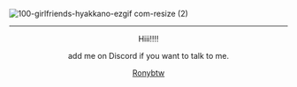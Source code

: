 ![100-girlfriends-hyakkano-ezgif com-resize (2)](https://github.com/Ronybtw/Ronybtw/assets/88377661/5ab7305d-2b49-4adc-adb2-27e8271cf998)
***

<p align="center">
Hiii!!!!
</p>

<p align="center">
add me on Discord if you want to talk to me.
</p>

<p align="center">
<a href="https://discord.com/users/533540605578706965">Ronybtw
</p>



<!--
**Ronybtw/Ronybtw** is a ✨ _special_ ✨ repository because its `README.md` (this file) appears on your GitHub profile.

Here are some ideas to get you started:

- 🔭 I’m currently working on ...
- 🌱 I’m currently learning ...
- 👯 I’m looking to collaborate on ...
- 🤔 I’m looking for help with ...
- 💬 Ask me about ...
- 📫 How to reach me: ...
- 😄 Pronouns: ...
- ⚡ Fun fact: ...
-->
